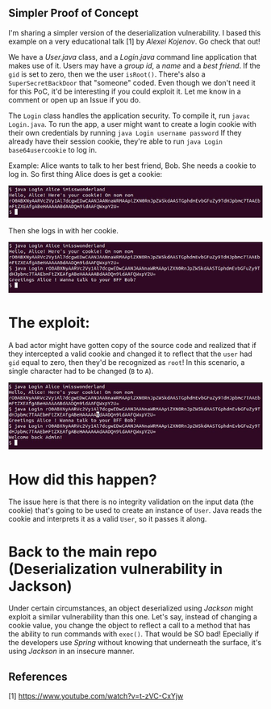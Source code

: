 ## Simpler Proof of Concept 
I'm sharing a simpler version of the deserialization vulnerability. I based this example on a very educational talk [1] by _Alexei Kojenov_. Go check that out!

We have a _User.java_ class, and a _Login.java_ command line application that makes use of it. Users may have a _group id_, a _name_ and a _best friend_.
If the `gid` is set to zero, then we the user `isRoot()`. There's also a `SuperSecretBackDoor` that "someone" coded. Even though we don't need it for this PoC, it'd be interesting if you could exploit it. Let me know in a comment or open up an Issue if you do.

The `Login` class handles the application security. To compile it, run `javac Login.java`.
To run the app, a user might want to create a login cookie with their own credentials by running `java Login username password`
If they already have their session cookie, they're able to run `java Login base64usercookie` to log in.

Example:
Alice wants to talk to her best friend, Bob. She needs a cookie to log in. So first thing Alice does is get a cookie:

<img src="images/alice_cookie.jpeg" width="750">

Then she logs in with her cookie.

<img src="images/alice_login.jpeg" width="750">

# The exploit:
A bad actor might have gotten copy of the source code and realized that if they intercepted a valid cookie and changed it to reflect that the `user` had `gid` equal to zero, then they'd be recognized as `root`!
In this scenario, a single character had to be changed (`B` to `A`).

<img src="images/alice_root.jpeg" width="750">

# How did this happen?
The issue here is that there is no integrity validation on the input data (the cookie) that's going to be used to create an instance of `User`. Java reads the cookie and interprets it as a valid `User`, so it passes it along.

# Back to the main repo (Deserialization vulnerability in Jackson)
Under certain circumstances, an object deserialized using _Jackson_ might exploit a similar vulnerability than this one. Let's say, instead of changing a cookie value, you change the object to reflect a call to a method that has the ability to run commands with `exec()`. That would be SO bad! Epecially if the developers use _Spring_ without knowing that underneath the surface, it's using _Jackson_ in an insecure manner.

## References
[1] https://www.youtube.com/watch?v=t-zVC-CxYjw
